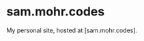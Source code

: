 # sam.mohr.codes

My personal site, hosted at [sam.mohr.codes].

[personal site]: https://sam.mohr.codes
